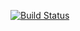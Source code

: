 [![Build Status](https://dev.azure.com/DemoDevopsOrg1/RedisDemo/_apis/build/status/Dagar007.RedisDemo?branchName=master)](https://dev.azure.com/DemoDevopsOrg1/RedisDemo/_build/latest?definitionId=9&branchName=master)